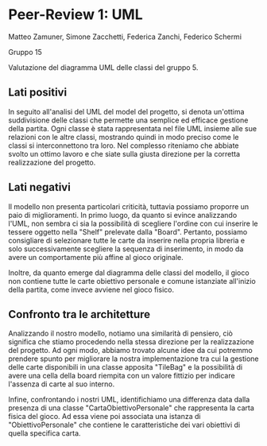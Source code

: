# Peer-Review 1: UML

Matteo Zamuner, Simone Zacchetti, Federica Zanchi, Federico Schermi

Gruppo 15

Valutazione del diagramma UML delle classi del gruppo 5.

## Lati positivi

In seguito all'analisi del UML del model del progetto, si denota un'ottima suddivisione delle classi che permette una semplice ed efficace gestione della partita. Ogni classe è stata rappresentata nel file UML insieme alle sue relazioni con le altre classi, mostrando quindi in modo preciso come le classi si interconnettono tra loro. Nel complesso riteniamo che abbiate svolto un ottimo lavoro e che siate sulla giusta direzione per la corretta realizzazione del progetto.

## Lati negativi

Il modello non presenta particolari criticità, tuttavia possiamo proporre un paio di miglioramenti. In primo luogo, da quanto si evince analizzando l'UML, non sembra ci sia la possibilità di scegliere l'ordine con cui inserire le tessere oggetto nella "Shelf" prelevate dalla "Board". Pertanto, possiamo consigliare di selezionare tutte le carte da inserire nella propria libreria e solo successivamente scegliere la sequenza di inserimento, in modo da avere un comportamente più affine al gioco originale.

Inoltre, da quanto emerge dal diagramma delle classi del modello, il gioco non contiene tutte le carte obiettivo personale e comune istanziate all'inizio della partita, come invece avviene nel gioco fisico.

## Confronto tra le architetture

Analizzando il nostro modello, notiamo una similarità di pensiero, ciò significa che stiamo procedendo nella stessa direzione per la realizzazione del progetto. Ad ogni modo, abbiamo trovato alcune idee da cui potremmo prendere spunto per migliorare la nostra implementazione tra cui la gestione delle carte disponibili in una classe apposita "TileBag" e la possibilità di avere una cella della board riempita con un valore fittizio per indicare l'assenza di carte al suo interno.

Infine, confrontando i nostri UML, identifichiamo una differenza data dalla presenza di una classe "CartaObiettivoPersonale" che rappresenta la carta fisica del gioco. Ad essa viene poi associata una istanza di "ObiettivoPersonale" che contiene le caratteristiche dei vari obiettivi di quella specifica carta.
